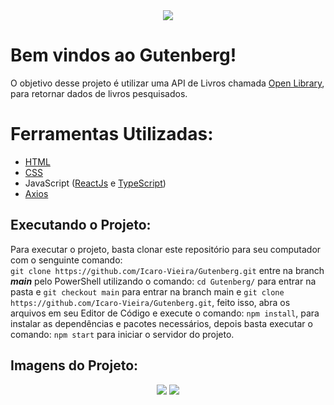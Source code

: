 <div align="center">
  <img src="https://i.ibb.co/XXXQbKr/Gutenberg.png"/>
</div>

# Bem vindos ao Gutenberg!

O objetivo desse projeto é utilizar uma API de Livros chamada [Open Library](https://openlibrary.org/developers/api), para retornar dados de livros pesquisados.

# Ferramentas Utilizadas:

- [HTML](https://developer.mozilla.org/pt-BR/docs/Web/HTML)
- [CSS](https://developer.mozilla.org/pt-BR/docs/Web/CSS)
- JavaScript ([ReactJs](https://pt-br.reactjs.org/) e [TypeScript](https://www.typescriptlang.org/))
- [Axios](https://axios-http.com/ptbr/)

## Executando o Projeto:
Para executar o projeto, basta clonar este repositório para seu computador com o senguinte comando: <br>
`git clone https://github.com/Icaro-Vieira/Gutenberg.git`
entre na branch ***main*** pelo PowerShell utilizando o comando: `cd Gutenberg/` para entrar na pasta e `git checkout main` para entrar na branch main e `git clone https://github.com/Icaro-Vieira/Gutenberg.git`, feito isso, abra os arquivos em seu Editor de Código e execute o comando: 
`npm install`, para instalar as dependências e pacotes necessários, depois basta executar o comando: `npm start` para iniciar o servidor do projeto.

## Imagens do Projeto:
<div align="center">
  <img src="https://i.ibb.co/GJHCLZq/home.png"/>
  <img src="https://i.ibb.co/7g7rmjc/livro.png"/>
</div>
